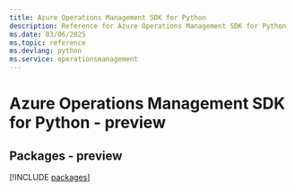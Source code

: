 ```yaml
---
title: Azure Operations Management SDK for Python
description: Reference for Azure Operations Management SDK for Python
ms.date: 03/06/2025
ms.topic: reference
ms.devlang: python
ms.service: operationsmanagement
---
```

# Azure Operations Management SDK for Python - preview
## Packages - preview
[!INCLUDE [packages](operations-management-index.md)]